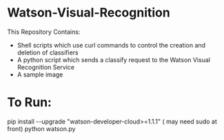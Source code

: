 # Watson-Visual-Recognition
This Repository Contains:
- Shell scripts which use curl commands to control the creation and deletion of classifiers
- A python script which sends a classify request to the Watson Visual Recognition Service
- A sample image




# To Run:

pip install --upgrade "watson-developer-cloud>=1.1.1" ( may need sudo at front)
python watson.py
